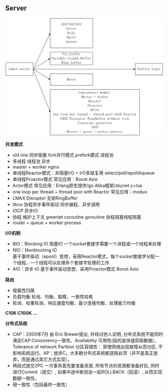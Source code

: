 
## Server

![server](/images/posts/server-1.png)

**并发模式**

- old one 同步阻塞 fork并行模式 prefork模式 进程池
- 多线程 线程池 异步
- master + worker nginx
- 单线程Reactor模式：非阻塞I/O + I/O多路复用 select/poll/epoll/kqueue
- 单线程Proactor模式 常见应用：Boost.Asio
- Actor模式 常见应用：Erlang原生提供/go Akka框架/skynet c+lua
- one loop per thread + thread pool with Reactor 常见应用：moduo
- LMAX Disruptor 无锁RingBuffer
- libco 协程异步事件驱动 同步编程、异步调用
- IOCP 异步IO
- 协程 维护上下文 greenlet coroutine goroutine 协程阻塞线程阻塞
- router + queue + worker process

**I/O机制**

- BIO：Blocking IO  阻塞IO
  一个socket套接字需要一个进程或一个线程来处理
- NIO：Nonblocking IO  
  基于事件驱动（epool）思想，采用Reactor模式，每个socket套接字分配一个线程，一个线程可以处理多个套接字处理的工作
- AIO：异步 IO
  基于事件驱动思想，采用Proactor模式 Boost.Asio

**路由**

- 按属性归属 
- 负载均衡 轮询、均衡、取模、一致性哈希
- 轮询、权重轮询、响应速度均衡、最少连接均衡、处理能力均衡

**C10K C100K …**


**分布式系统**

- CAP：2000年7月 由 Eric Brewer提出, 并经过他人证明, 分布式系统不能同时满足CAP:Consistency一致性、Availability   可用性(指的是快速获取数据）、Tolerance of network Parttion    分区容错性： 即使网络出现故障从而分区, 不影响系统运行。AP：放弃C，大多数分布式系统都选择此项（并不是真正放弃，而是通过其它方式实现）。
- 两段式提交2PC
  一次事务首先要准备资源, 所有节点的资源都准备好后, 同时进行Commit（提交）, 如果中途中断则会一起ROLLBACK（回滚）, 从而实现数据一致性。
- 弱一致性（包括最终一致性）